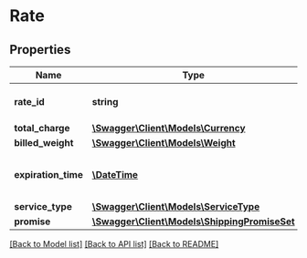 # Rate

## Properties
Name | Type | Description | Notes
------------ | ------------- | ------------- | -------------
**rate_id** | **string** | An identifier for the rate. | [optional] 
**total_charge** | [**\Swagger\Client\Models\Currency**](Currency.md) |  | [optional] 
**billed_weight** | [**\Swagger\Client\Models\Weight**](Weight.md) |  | [optional] 
**expiration_time** | [**\DateTime**](\DateTime.md) | The time after which the offering will expire. | [optional] 
**service_type** | [**\Swagger\Client\Models\ServiceType**](ServiceType.md) |  | [optional] 
**promise** | [**\Swagger\Client\Models\ShippingPromiseSet**](ShippingPromiseSet.md) |  | [optional] 

[[Back to Model list]](../../README.md#documentation-for-models) [[Back to API list]](../../README.md#documentation-for-api-endpoints) [[Back to README]](../../README.md)

